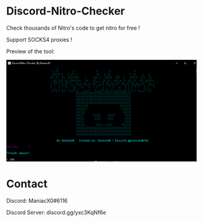 # Discord-Nitro-Checker
Check thousands of Nitro's code to get nitro for free !

Support SOCKS4 proxies !

Preview of the tool:

![](data/Screenshot_1.png)

# Contact
Discord: ManiacX0#6116

Discord Server: discord.gg/yxc3KqNf6e
